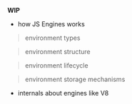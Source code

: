 **WIP**

* how JS Engines works

> environment types

> environment structure

> environment lifecycle

> environment storage mechanisms

* internals about engines like V8